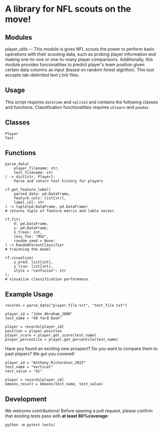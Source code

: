 # A library for NFL scouts on the move!

## Modules
player_utils -- This module is gives NFL scouts the power to 
perform basic operations with their scouting data, such as probing 
player information and making one-to-one or one-to-many player 
comparisons. Additionally, this module provides funcionalities to 
predict player's team position given certain data columns as input
(based on random forest algirthm). This tool accepts tab-delimited 
text (.txt) files.

## Usage
This script requires `datetime` and `sqlite3` and contains the 
following classes and functions. Classification functionalities
requires `sklearn` and `pandas`.


## Classes
```
Player
Test
```

## Functions
```
parse_data(
    player_filename: str,
    test_filename: str
) -> dict[str, Player]:
    Parse and return test history for players
    
rf.get_feature_label(
    parsed_data: pd.DataFrame,
    feature_cols: list[str],
    label_col: str
) -> tuple(pd.DataFrame, pd.DataFrame)
# returns tuple of feature matrix and lable vector.

rf.fit(
    X: pd.DataFrame,
    y: pd.DataFrame,
    n_trees: int,
    loss_fun: "MSE",
    random_seed = None:
) -> RandomForestClassifier
# trainning the model

rf.visualize(
    y_pred: list[int],
    y_true: list[int],
    style = "confusion": str
):
# visualize classification performance.

```

## Example Usage
```
records = parse_data("player_file.txt", "test_file.txt")

player_id = "John Abraham_2000"
test_name = "40 Yard Dash"

player = records[player_id]
position = player.position
player_score = player.get_score(test_name)
player_percentile = player.get_percentile(test_name)
```

Have you found an exciting new prospect? Do you want to 
compare them to past players? We got you covered!

```
player_id = "Anthony Richardson_2023"
test_name = "Vertical"
test_value = "41"

player = records[player_id]
kmeans_result = kmeans(test_name, test_value)
```

## Development
We welcome contributions! Before opening a pull request, 
please confirm that existing tests pass with **at least 
80%coverage**:

```
python -m pytest tests/
```
